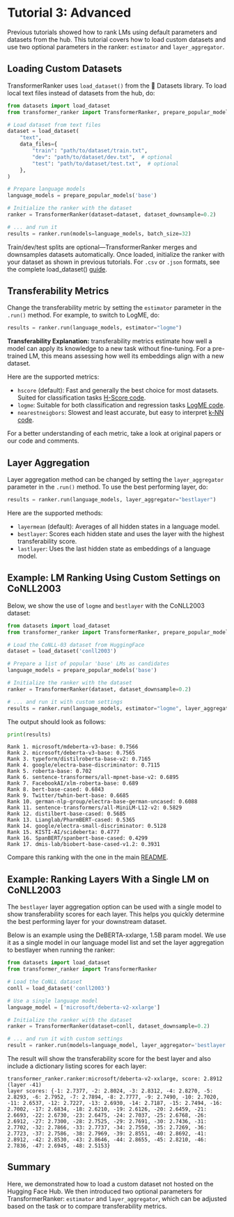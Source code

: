 # Tutorial 3: Advanced

Previous tutorials showed how to rank LMs using default parameters and datasets from the hub.
This tutorial covers how to load custom datasets and use two optional parameters in the ranker: `estimator` and `layer_aggregator`.

## Loading Custom Datasets

TransformerRanker uses `load_dataset()` from the 🤗 Datasets library.
To load local text files instead of datasets from the hub, do:

```python
from datasets import load_dataset
from transformer_ranker import TransformerRanker, prepare_popular_models

# Load dataset from text files
dataset = load_dataset(
    "text",
    data_files={
        "train": "path/to/dataset/train.txt",
        "dev": "path/to/dataset/dev.txt",  # optional
        "test": "path/to/dataset/test.txt",  # optional
    },
)

# Prepare language models
language_models = prepare_popular_models('base')

# Initialize the ranker with the dataset
ranker = TransformerRanker(dataset=dataset, dataset_downsample=0.2)

# ... and run it
results = ranker.run(models=language_models, batch_size=32)
```

Train/dev/test splits are optional—TransformerRanker merges and downsamples datasets automatically.
Once loaded, initialize the ranker with your dataset as shown in previous tutorials.
For `.csv` or `.json` formats, see the complete load_dataset() [guide](https://huggingface.co/docs/datasets/v1.7.0/loading_datasets.html#from-local-files).

## Transferability Metrics

Change the transferability metric by setting the `estimator` parameter in the `.run()` method. For example, to switch to LogME, do:

```python
results = ranker.run(language_models, estimator="logme")
```

__Transferability Explanation:__ transferability metrics estimate how well a model can apply its knowledge to a new task without fine-tuning.
For a pre-trained LM, this means assessing how well its embeddings align with a new dataset.

Here are the supported metrics:

- `hscore` (default): Fast and generally the best choice for most datasets. Suited for classification tasks [H-Score code](https://github.com/flairNLP/transformer-ranker/blob/main/transformer_ranker/estimators/hscore.py).
- `logme`: Suitable for both classification and regression tasks [LogME code](https://github.com/flairNLP/transformer-ranker/blob/main/transformer_ranker/estimators/logme.py).
- `nearestneigbors`: Slowest and least accurate, but easy to interpret [k-NN code](https://github.com/flairNLP/transformer-ranker/blob/main/transformer_ranker/estimators/nearesneighbors.py).

For a better understanding of each metric, take a look at original papers or our code and comments.

## Layer Aggregation

Layer aggregation method can be changed by setting the `layer_aggregator` parameter in the `.run()` method. To use the best performing layer, do:

```python
results = ranker.run(language_models, layer_aggregator="bestlayer")
```

Here are the supported methods:

- `layermean` (default): Averages of all hidden states in a language model.
- `bestlayer`: Scores each hidden state and uses the layer with the highest transferability score.
- `lastlayer`: Uses the last hidden state as embeddings of a language model. 

## Example: LM Ranking Using Custom Settings on CoNLL2003

Below, we show the use of `logme` and `bestlayer` with the CoNLL2003 dataset:

```python
from datasets import load_dataset
from transformer_ranker import TransformerRanker, prepare_popular_models

# Load the CoNLL-03 dataset from HuggingFace
dataset = load_dataset('conll2003')

# Prepare a list of popular 'base' LMs as candidates
language_models = prepare_popular_models('base')

# Initialize the ranker with the dataset
ranker = TransformerRanker(dataset, dataset_downsample=0.2)

# ... and run it with custom settings
results = ranker.run(language_models, estimator="logme", layer_aggregator="bestlayer")
```

The output should look as follows:

```python
print(results)
```

```console
Rank 1. microsoft/mdeberta-v3-base: 0.7566
Rank 2. microsoft/deberta-v3-base: 0.7565
Rank 3. typeform/distilroberta-base-v2: 0.7165
Rank 4. google/electra-base-discriminator: 0.7115
Rank 5. roberta-base: 0.702
Rank 6. sentence-transformers/all-mpnet-base-v2: 0.6895
Rank 7. FacebookAI/xlm-roberta-base: 0.689
Rank 8. bert-base-cased: 0.6843
Rank 9. Twitter/twhin-bert-base: 0.6685
Rank 10. german-nlp-group/electra-base-german-uncased: 0.6088
Rank 11. sentence-transformers/all-MiniLM-L12-v2: 0.5829
Rank 12. distilbert-base-cased: 0.5685
Rank 13. Lianglab/PharmBERT-cased: 0.5365
Rank 14. google/electra-small-discriminator: 0.5128
Rank 15. KISTI-AI/scideberta: 0.4777
Rank 16. SpanBERT/spanbert-base-cased: 0.4299
Rank 17. dmis-lab/biobert-base-cased-v1.2: 0.3931
```

Compare this ranking with the one in the main [README](https://github.com/flairNLP/transformer-ranker?tab=readme-ov-file#example-2-really-find-the-best-lm).


## Example: Ranking Layers With a Single LM on CoNLL2003

The `bestlayer` layer aggregation option can be used with a single model to show transferability scores for each layer. This helps you quickly determine the best performing layer for your downstream dataset.

Below is an example using the DeBERTA-xxlarge, 1.5B param model. We use it as a single model in our language model list and set the layer aggregation to bestlayer when running the ranker:


```python
from datasets import load_dataset
from transformer_ranker import TransformerRanker

# Load the CoNLL dataset
conll = load_dataset('conll2003')

# Use a single language model
language_model = ['microsoft/deberta-v2-xxlarge']

# Initialize the ranker with the dataset
ranker = TransformerRanker(dataset=conll, dataset_downsample=0.2)

# ... and run it with custom settings
result = ranker.run(models=language_model, layer_aggregator='bestlayer')
```

The result will show the transferability score for the best layer and also include a dictionary listing scores for each layer:

```console
transformer_ranker.ranker:microsoft/deberta-v2-xxlarge, score: 2.8912 (layer -41)
layer scores: {-1: 2.7377, -2: 2.8024, -3: 2.8312, -4: 2.8270, -5: 2.8293, -6: 2.7952, -7: 2.7894, -8: 2.7777, -9: 2.7490, -10: 2.7020, -11: 2.6537, -12: 2.7227, -13: 2.6930, -14: 2.7187, -15: 2.7494, -16: 2.7002, -17: 2.6834, -18: 2.6210, -19: 2.6126, -20: 2.6459, -21: 2.6693, -22: 2.6730, -23: 2.6475, -24: 2.7037, -25: 2.6768, -26: 2.6912, -27: 2.7300, -28: 2.7525, -29: 2.7691, -30: 2.7436, -31: 2.7702, -32: 2.7866, -33: 2.7737, -34: 2.7550, -35: 2.7269, -36: 2.7723, -37: 2.7586, -38: 2.7969, -39: 2.8551, -40: 2.8692, -41: 2.8912, -42: 2.8530, -43: 2.8646, -44: 2.8655, -45: 2.8210, -46: 2.7836, -47: 2.6945, -48: 2.5153}
```

## Summary

Here, we demonstrated how to load a custom dataset not hosted on the Hugging Face Hub.
We then introduced two optional parameters for TransformerRanker: `estimator` and `layer_aggregator`,
which can be adjusted based on the task or to compare transferability metrics.
